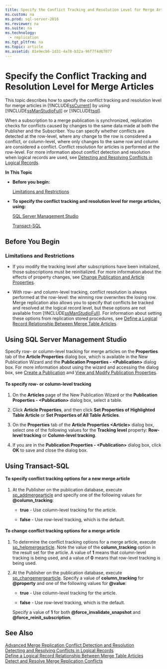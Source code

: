 ```yaml
---
title: Specify the Conflict Tracking and Resolution Level for Merge Articles
ms.custom: na
ms.prod: sql-server-2016
ms.reviewer: na
ms.suite: na
ms.technology: 
  - replication
ms.tgt_pltfrm: na
ms.topic: article
ms.assetid: 81e9ecb6-1d31-4a78-b32a-96f7f4d67077
---
```

# Specify the Conflict Tracking and Resolution Level for Merge Articles
  This topic describes how to specify the conflict tracking and resolution level for merge articles in [!INCLUDE[ssCurrent](../../Token\Other/ssCurrent_md.md)] by using [!INCLUDE[ssManStudioFull](../../Token\Other/ssManStudioFull_md.md)] or [!INCLUDE[tsql](../../Token\Other/tsql_md.md)].  
  
 When a subscription to a merge publication is synchronized, replication checks for conflicts caused by changes to the same data made at both the Publisher and the Subscriber. You can specify whether conflicts are detected at the row\-level, where any change to the row is considered a conflict, or column\-level, where only changes to the same row and column are considered a conflict. Conflict resolution for articles is performed at the row\-level. For more information about conflict detection and resolution when logical records are used, see [Detecting and Resolving Conflicts in Logical Records](../../Topics\TopicNameNotContainA/Detecting-and-Resolving-Conflicts-in-Logical-Records.md).  
  
 **In This Topic**  
  
-   **Before you begin:**  
  
     [Limitations and Restrictions](#Restrictions)  
  
-   **To specify the conflict tracking and resolution level for merge articles, using:**  
  
     [SQL Server Management Studio](#SSMSProcedure)  
  
     [Transact\-SQL](#TsqlProcedure)  
  
##  <a name="BeforeYouBegin"></a> Before You Begin  
  
###  <a name="Restrictions"></a> Limitations and Restrictions  
  
-   If you modify the tracking level after subscriptions have been initialized, those subscriptions must be reinitialized. For more information about the effects of property changes, see [Change Publication and Article Properties](../../Topics\TopicNameNotContainA/Change-Publication-and-Article-Properties.md).  
  
-   With row\- and column\-level tracking, conflict resolution is always performed at the row\-level: the winning row overwrites the losing row. Merge replication also allows you to specify that conflicts be tracked and resolved at the logical record level, but these options are not available from [!INCLUDE[ssManStudioFull](../../Token\Other/ssManStudioFull_md.md)]. For information about setting these options from replication stored procedures, see [Define a Logical Record Relationship Between Merge Table Articles](../../Topics\TopicNameContainA/Define-a-Logical-Record-Relationship-Between-Merge-Table-Articles.md).  
  
##  <a name="SSMSProcedure"></a> Using SQL Server Management Studio  
 Specify row\- or column\-level tracking for merge articles on the **Properties** tab of the **Article Properties** dialog box, which is available in the New Publication Wizard and the **Publication Properties \- \<Publication\>** dialog box. For more information about using the wizard and accessing the dialog box, see [Create a Publication](../../Topics\TopicNameContainA/Create-a-Publication.md) and [View and Modify Publication Properties](../../Topics\TopicNameNotContainA/View-and-Modify-Publication-Properties.md).  
  
#### To specify row\- or column\-level tracking  
  
1.  On the **Articles** page of the New Publication Wizard or the **Publication Properties \- \<Publication\>** dialog box, select a table.  
  
2.  Click **Article Properties**, and then click **Set Properties of Highlighted Table Article** or **Set Properties of All Table Articles**.  
  
3.  On the **Properties** tab of the **Article Properties \<Article\>** dialog box, select one of the following values for the **Tracking level** property: **Row\-level tracking** or **Column\-level tracking**.  
  
4.  If you are in the **Publication Properties \- \<Publication\>** dialog box, click **OK** to save and close the dialog box.  
  
##  <a name="TsqlProcedure"></a> Using Transact\-SQL  
  
#### To specify conflict tracking options for a new merge article  
  
1.  At the Publisher on the publication database, execute [sp\_addmergearticle](../Topic/sp_addmergearticle%20\(Transact-SQL\).md) and specify one of the following values for **@column\_tracking**:  
  
    -   **true** \- Use column\-level tracking for the article.  
  
    -   **false** \- Use row\-level tracking, which is the default.  
  
#### To change conflict tracking options for a merge article  
  
1.  To determine the conflict tracking options for a merge article, execute [sp\_helpmergearticle](../Topic/sp_helpmergearticle%20\(Transact-SQL\).md). Note the value of the **column\_tracking** option in the result set for the article. A value of **1** means that column\-level tracking is being used, and a value of **0** means that row\-level tracking is being used.  
  
2.  At the Publisher on the publication database, execute [sp\_changemergearticle](../Topic/sp_changemergearticle%20\(Transact-SQL\).md). Specify a value of **column\_tracking** for **@property** and one of the following values for **@value**:  
  
    -   **true** \- Use column\-level tracking for the article.  
  
    -   **false** \- Use row\-level tracking, which is the default.  
  
     Specify a value of **1** for both **@force\_invalidate\_snapshot** and **@force\_reinit\_subscription**.  
  
## See Also  
 [Advanced Merge Replication Conflict Detection and Resolution](../../Topics\TopicNameNotContainA/Advanced-Merge-Replication-Conflict-Detection-and-Resolution.md)   
 [Detecting and Resolving Conflicts in Logical Records](../../Topics\TopicNameNotContainA/Detecting-and-Resolving-Conflicts-in-Logical-Records.md)   
 [Define a Logical Record Relationship Between Merge Table Articles](../../Topics\TopicNameContainA/Define-a-Logical-Record-Relationship-Between-Merge-Table-Articles.md)   
 [Detect and Resolve Merge Replication Conflicts](../../Topics\TopicNameNotContainA/Detect-and-Resolve-Merge-Replication-Conflicts.md)  
  
  
